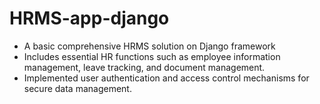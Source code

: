# HRMS-app-django
- A basic comprehensive HRMS solution on Django framework
- Includes essential HR functions such as employee information management, leave tracking, and document management.
- Implemented user authentication and access control mechanisms for secure data management.
